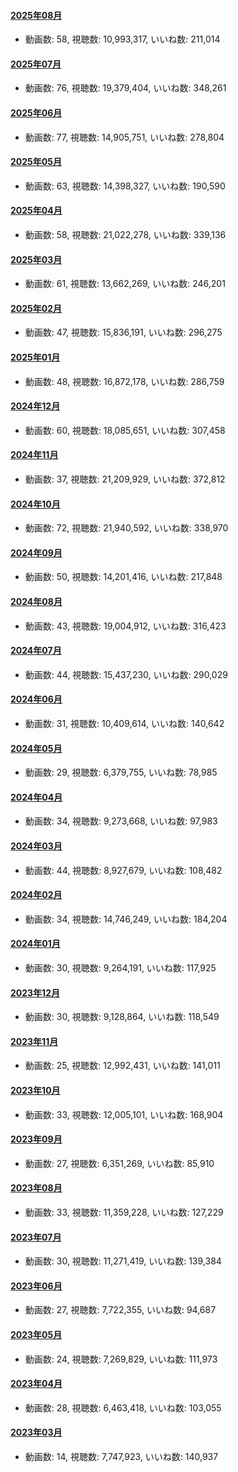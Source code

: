 #### [2025年08月](videos/202508 "wikilink")

-   動画数: 58, 視聴数: 10,993,317, いいね数: 211,014

#### [2025年07月](videos/202507 "wikilink")

-   動画数: 76, 視聴数: 19,379,404, いいね数: 348,261

#### [2025年06月](videos/202506 "wikilink")

-   動画数: 77, 視聴数: 14,905,751, いいね数: 278,804

#### [2025年05月](videos/202505 "wikilink")

-   動画数: 63, 視聴数: 14,398,327, いいね数: 190,590

#### [2025年04月](videos/202504 "wikilink")

-   動画数: 58, 視聴数: 21,022,278, いいね数: 339,136

#### [2025年03月](videos/202503 "wikilink")

-   動画数: 61, 視聴数: 13,662,269, いいね数: 246,201

#### [2025年02月](videos/202502 "wikilink")

-   動画数: 47, 視聴数: 15,836,191, いいね数: 296,275

#### [2025年01月](videos/202501 "wikilink")

-   動画数: 48, 視聴数: 16,872,178, いいね数: 286,759

#### [2024年12月](videos/202412 "wikilink")

-   動画数: 60, 視聴数: 18,085,651, いいね数: 307,458

#### [2024年11月](videos/202411 "wikilink")

-   動画数: 37, 視聴数: 21,209,929, いいね数: 372,812

#### [2024年10月](videos/202410 "wikilink")

-   動画数: 72, 視聴数: 21,940,592, いいね数: 338,970

#### [2024年09月](videos/202409 "wikilink")

-   動画数: 50, 視聴数: 14,201,416, いいね数: 217,848

#### [2024年08月](videos/202408 "wikilink")

-   動画数: 43, 視聴数: 19,004,912, いいね数: 316,423

#### [2024年07月](videos/202407 "wikilink")

-   動画数: 44, 視聴数: 15,437,230, いいね数: 290,029

#### [2024年06月](videos/202406 "wikilink")

-   動画数: 31, 視聴数: 10,409,614, いいね数: 140,642

#### [2024年05月](videos/202405 "wikilink")

-   動画数: 29, 視聴数: 6,379,755, いいね数: 78,985

#### [2024年04月](videos/202404 "wikilink")

-   動画数: 34, 視聴数: 9,273,668, いいね数: 97,983

#### [2024年03月](videos/202403 "wikilink")

-   動画数: 44, 視聴数: 8,927,679, いいね数: 108,482

#### [2024年02月](videos/202402 "wikilink")

-   動画数: 34, 視聴数: 14,746,249, いいね数: 184,204

#### [2024年01月](videos/202401 "wikilink")

-   動画数: 30, 視聴数: 9,264,191, いいね数: 117,925

#### [2023年12月](videos/202312 "wikilink")

-   動画数: 30, 視聴数: 9,128,864, いいね数: 118,549

#### [2023年11月](videos/202311 "wikilink")

-   動画数: 25, 視聴数: 12,992,431, いいね数: 141,011

#### [2023年10月](videos/202310 "wikilink")

-   動画数: 33, 視聴数: 12,005,101, いいね数: 168,904

#### [2023年09月](videos/202309 "wikilink")

-   動画数: 27, 視聴数: 6,351,269, いいね数: 85,910

#### [2023年08月](videos/202308 "wikilink")

-   動画数: 33, 視聴数: 11,359,228, いいね数: 127,229

#### [2023年07月](videos/202307 "wikilink")

-   動画数: 30, 視聴数: 11,271,419, いいね数: 139,384

#### [2023年06月](videos/202306 "wikilink")

-   動画数: 27, 視聴数: 7,722,355, いいね数: 94,687

#### [2023年05月](videos/202305 "wikilink")

-   動画数: 24, 視聴数: 7,269,829, いいね数: 111,973

#### [2023年04月](videos/202304 "wikilink")

-   動画数: 28, 視聴数: 6,463,418, いいね数: 103,055

#### [2023年03月](videos/202303 "wikilink")

-   動画数: 14, 視聴数: 7,747,923, いいね数: 140,937


